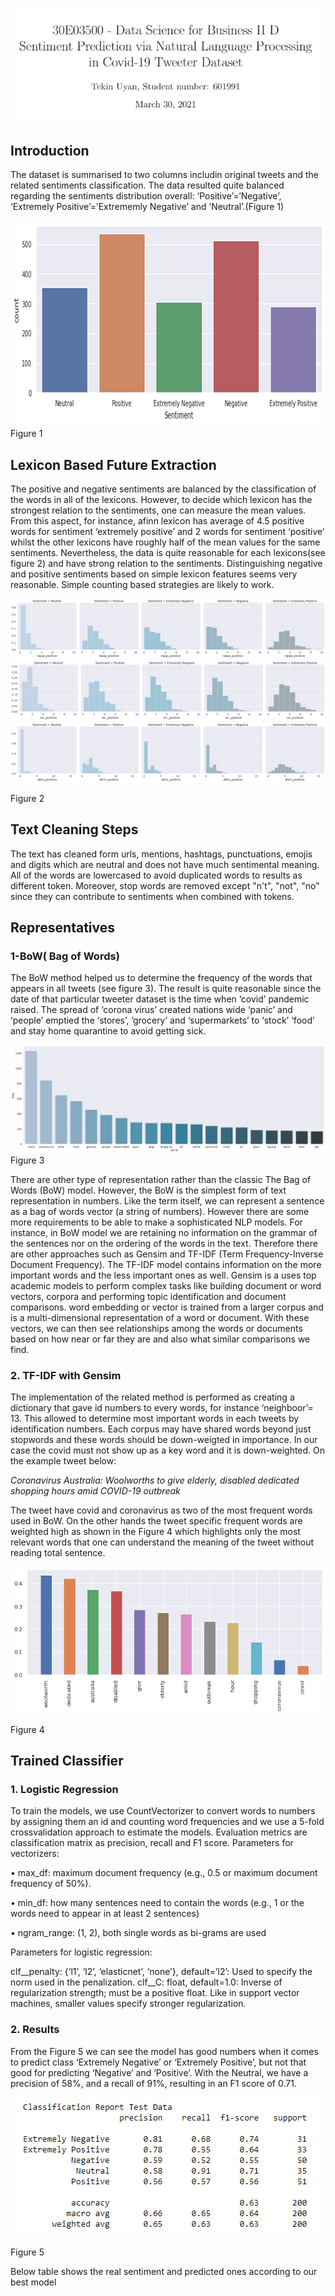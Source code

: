 ![Figure 0](https://github.com/tekinuyan/ML-Studies/blob/main/Sentiment%20Analysis%2C%20%20NLP/A4_Tekin_uyan_601991_Report_pics/image001.png)

## Introduction

The dataset is summarised to two columns includin original tweets and the related sentiments classification. The data resulted quite balanced regarding the sentiments distribution overall: ‘Positive’=‘Negative’, ‘Extremely Positive’=’Extrememly Negative’ and ‘Neutral’.(Figure 1)

![Figure 1](https://github.com/tekinuyan/ML-Studies/blob/main/Sentiment%20Analysis%2C%20%20NLP/A4_Tekin_uyan_601991_Report_pics/image004.png)
Figure 1

## Lexicon Based Future Extraction

The positive and negative sentiments are balanced by the classification of the words in all of the lexicons. However, to decide which lexicon has the strongest relation to the sentiments, one can measure the mean values. From this aspect, for instance, afinn lexicon has average of 4.5 positive words for sentiment ‘extremely positive’ and 2 words for sentiment ‘positive’ whilst the other lexicons have roughly half of the mean values for the same sentiments. Nevertheless, the data is quite reasonable for each lexicons(see figure 2) and have strong relation to the sentiments. Distinguishing negative and positive sentiments based on simple lexicon features seems very reasonable. Simple counting based strategies are likely to work.

![Figure 2](https://github.com/tekinuyan/ML-Studies/blob/main/Sentiment%20Analysis%2C%20%20NLP/A4_Tekin_uyan_601991_Report_pics/image005.png)
![Figure 2](https://github.com/tekinuyan/ML-Studies/blob/main/Sentiment%20Analysis%2C%20%20NLP/A4_Tekin_uyan_601991_Report_pics/image007.png)
![Figure 2](https://github.com/tekinuyan/ML-Studies/blob/main/Sentiment%20Analysis%2C%20%20NLP/A4_Tekin_uyan_601991_Report_pics/image009.png)

Figure 2

## Text Cleaning Steps 
The text has cleaned form urls, mentions, hashtags, punctuations, emojis and digits which are neutral and does not have much sentimental meaning. All of the words are lowercased to avoid duplicated words to results as different token. Moreover, stop words are removed except "n't", "not", "no" since they can contribute to sentiments when combined with tokens.

## Representatives

### 1-BoW( Bag of Words)
The BoW method helped us to determine the frequency of the words that appears in all tweets (see figure 3). The result is quite reasonable since the date of that particular tweeter dataset is the time when ‘covid’ pandemic raised. The spread of ‘corona virus’  created nations wide ‘panic’ and ‘people’  emptied  the ‘stores’, ’grocery’ and ‘supermarkets’ to ‘stock’ ‘food’   and stay home quarantine to avoid getting sick.  

![Figure 3](https://github.com/tekinuyan/ML-Studies/blob/main/Sentiment%20Analysis%2C%20%20NLP/A4_Tekin_uyan_601991_Report_pics/image011.png)
Figure 3 

There are other type of representation rather than the classic The Bag of Words (BoW) model. However, the BoW is the simplest form of text representation in numbers. Like the term itself, we can represent a sentence as a bag of words vector (a string of numbers). However there are some more requirements to be able to make a sophisticated NLP models. For instance, in BoW model we are retaining no information on the grammar of the sentences nor on the ordering of the words in the text.  Therefore there are other approaches such as Gensim and TF-IDF (Term Frequency-Inverse Document Frequency). The TF-IDF model contains information on the more important words and the less important ones as well. Gensim is a uses top academic models to perform complex tasks like building document or word vectors, corpora and performing topic identification and document comparisons. word embedding or vector is trained from a larger corpus and is a multi-dimensional representation of a word or document. With these vectors, we can then see relationships among the words or documents based on how near or far they are and also what similar comparisons we find.
### 2. TF-IDF with Gensim

The implementation of the related method is performed as creating a dictionary that gave id numbers to every words, for instance ‘neighboor’= 13.  This allowed to determine most important words in each tweets by identification numbers. Each corpus may have shared words beyond just stopwords and these words should be down-weigted in importance. In our case the covid must not show up as a key word and it is down-weighted. On the example tweet below: 

*Coronavirus Australia: Woolworths to give elderly, disabled dedicated shopping hours amid COVID-19 outbreak*

The tweet have covid and coronavirus as two of the most frequent words used in BoW. On the other hands the tweet specific frequent words are weighted high as shown in the Figure 4 which highlights only the most relevant words that one can understand the meaning of the tweet without reading total sentence.


![Figure 4](https://github.com/tekinuyan/ML-Studies/blob/main/Sentiment%20Analysis%2C%20%20NLP/A4_Tekin_uyan_601991_Report_pics/image013.png)

Figure 4 

## Trained Classifier

### 1. Logistic Regression

To train the models, we use CountVectorizer to convert words to numbers by assigning them an id and counting word frequencies and we use a 5-fold crossvalidation approach to estimate the models.
Evaluation metrics are classification matrix as precision, recall and F1 score.
Parameters for vectorizers:

•	max_df: maximum document frequency (e.g., 0.5 or maximum document frequency of 50%).

•	min_df: how many sentences need to contain the words (e.g., 1 or the words need to appear in at least 2 sentences)

•	ngram_range: (1, 2), both single words as bi-grams are used

Parameters for logistic regression:

clf__penalty: {‘l1’, ‘l2’, ‘elasticnet’, ‘none’}, default=’l2’: Used to specify the norm used in the penalization. clf__C: float, default=1.0: Inverse of regularization strength; must be a positive float. Like in support vector machines, smaller values specify stronger regularization.

### 2. Results 

From the Figure 5 we can see the model has good numbers when it comes to predict class ‘Extremely Negative’ or ‘Extremely Positive’, but not that good for predicting ‘Negative’ and ‘Positive’. With the Neutral, we have a precision of 58%, and a recall of 91%, resulting in an F1 score of 0.71.

![Figure 5](https://github.com/tekinuyan/ML-Studies/blob/main/Sentiment%20Analysis%2C%20%20NLP/A4_Tekin_uyan_601991_Report_pics/image015.png)

Figure 5 

Below table shows the real sentiment and predicted ones according to our best model


